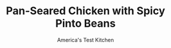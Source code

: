 ---
layout: ../../layouts/MarkdownPostLayout.astro
title: Pan-Seared Chicken with Spicy Pinto Beans
author: America's Test Kitchen
pubDate: 2023-03-15
description: "Mashing the pinto beans creates a texture like refried beans, and simmering them with salsa intensifies their flavor."
image_url: https://res.cloudinary.com/hksqkdlah/image/upload/ar_1:1,c_fill,dpr_2.0,f_auto,fl_lossy.progressive.strip_profile,g_faces:auto,q_auto:low,w_344/28952_sfs-pan-seared-chicken-with-spicy-pinto-beans-019
tags: ["Main Courses","Beans","Chicken","Weeknight"]
calories: 2498
protein: 61
carbohydrates: 50
fats: 
fiber: 13
ingredients: ["4 (6- to 8-ounce), boneless, skinless chicken breasts, trimmed and pounded to even 1/2-inch thickness",", Salt and pepper","1/2 cup, sour cream","3 tablespoons, lime juice (2 limes)","1/4 teaspoon, cayenne pepper","2 tablespoons, vegetable oil","2 (15-ounce) cans, pinto beans, rinsed","1 cup medium, salsa","3/4 cup, water","1/2 cup, minced fresh cilantro"]
serves: 4
time: "30 minutes"
instructions: ["Pat chicken dry with paper towels and season with salt and pepper. Whisk sour cream, 2 tablespoons lime juice, cayenne, 1/4 teaspoon salt, and 1/4 teaspoon pepper together in bowl; set aside.","Heat 1 tablespoon oil in 12-inch nonstick skillet over medium-high heat until just smoking. Cook chicken until golden brown and registering 160 degrees, about 6 minutes per side. Transfer to plate and tent with foil.","Add remaining 1 tablespoon oil and beans to now-empty skillet and cook over medium heat until beans begin to blister, about 2 minutes. Stir in salsa, water, and 1/4 teaspoon salt. Using potato masher, mash beans to coarse paste. Simmer until slightly thickened, about 4 minutes. Stir in remaining 1 tablespoon lime juice and 1/4 cup cilantro. Slice chicken and serve over beans. Drizzle sour cream sauce over top and sprinkle with remaining 1/4 cup cilantro. Serve."]
nutrition: ["1520 mg Potassium","698 mg Phosphorus","207 mg Calcium","4 mg Iron","141 mg Magnesium","1329 mg Sodium","2 mg Zinc","19 g Fat","20 mg Niacin (B3)","8 g Monounsaturated","2 g Polyunsaturated","5 mg Vitamin C","159 mg Cholesterol","5 g Saturated","13 g Fiber","76 µg Folate (food)","4 g Sugars","12 µg Vitamin K","433 g Water","50 g Carbs","76 µg Folate equivalent (total)","61 g Protein","3 mg Vitamin E","1 mg Vitamin B6","89 µg Vitamin A","624 kcal Energy","2498 calories"]
notes: ""
---